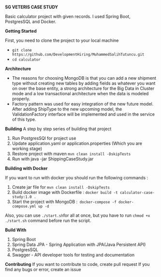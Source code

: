 **SG VETERIS CASE STUDY**

Basic calculator project with given records. I used Spring Boot, PostgresSQL and Docker.

**Getting Started**

First, you need to clone the project to your local machine

* `git clone https://github.com/DevelopmentHiring/MuhammedSalihTutuncu.git`
* `cd calculator`
  
**Architecture**
* The reasons for choosing MongoDB is that you can add a new shipment type without creating new tables by adding fields as whatever you want on over the base entity, a strong architecture for the  Big Data in Cluster mode and a low transactional architecture when the data is modeled properly.
* Factory pattern was used for easy integration of the new future model. After adding ShipType to the new upcoming model, the ValidationFactory interface will be implemented and used in the service of this type.

**Building**
A step by step series of building that project
1. Run PostgresSQl  for project use 
2. Update application.yaml or application.properties (Which you are working stage)
3. Restore project with maven  `mvn clean install -DskipTests`
4. Run with java -jar ShippingCaseStudy.jar

**Building with Docker** 

If you want to run with docker you should run the following commands : 
1. Create jar file for `mvn clean install -DskipTests `
2. Build docker image with Dockerfile : `docker build -t calculator-case-study:1.0 . `
3. Start the project with MongoDB :` docker-compose -f docker-compose.yml up -d`


Also, you can use `./start.sh`for all at once, but you have to run  `chmod +x ./start.sh` command before run the script.



****Build With****
1. Spring Boot 
2. Spring Data JPA - Spring Application with JPA(Java Persistent API)
3. PostgresSQL
4. Swagger - API developer tools for testing and documentation

**Contributing**
If you want to contribute to code, create pull request
If you find any bugs or error, create an issue



